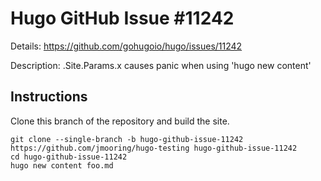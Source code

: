 # Hugo GitHub Issue #11242

Details: <https://github.com/gohugoio/hugo/issues/11242>

Description: .Site.Params.x causes panic when using 'hugo new content'

## Instructions

Clone this branch of the repository and build the site.

```text
git clone --single-branch -b hugo-github-issue-11242 https://github.com/jmooring/hugo-testing hugo-github-issue-11242
cd hugo-github-issue-11242
hugo new content foo.md
```
